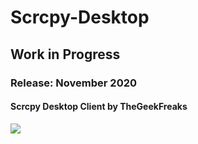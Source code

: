 # Scrcpy-Desktop
## Work in Progress
### Release: November 2020
#### Scrcpy Desktop Client by TheGeekFreaks

<img src="https://cdn.discordapp.com/attachments/662779490614771764/768092176571301908/unknown.png"/>